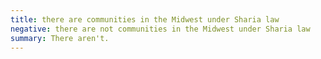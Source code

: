 ```yaml
---
title: there are communities in the Midwest under Sharia law
negative: there are not communities in the Midwest under Sharia law
summary: There aren't.
---
```


